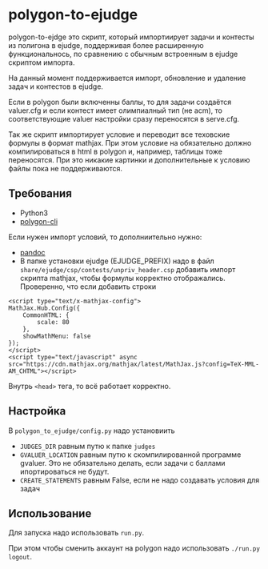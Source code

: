 # polygon-to-ejudge
polygon-to-ejdge это скрипт, который импортиирует задачи и контесты из полигона в ejudge, поддерживая более расширенную функциональнось, по сравнению с обычным встроенным в ejudge скриптом импорта.

На данный момент поддерживается импорт, обновление и удаление задач и контестов в ejudge. 

Если в polygon были включенны баллы, то для задачи создаётся valuer.cfg и если контест имеет олимпиалный тип (не acm), то соответствующие valuer настройки сразу переносятся в serve.cfg.

Так же скрипт импортирует условие и переводит все теховские формулы в формат mathjax. При этом условие на обязательно должно компилироваться в html в polygon и, например, таблицы тоже переносятся. При это никакие картинки и дополнительные к условию файлы пока не поддерживаются.

## Требования

* Python3
* [polygon-cli](https://github.com/kunyavskiy/polygon-cli)

Если нужен импорт условий, то дополниительно нужно:

* [pandoc](https://pandoc.org/)
* В папке установки ejudge (EJUDGE_PREFIX) надо в файл `share/ejudge/csp/contests/unpriv_header.csp` добавить импорт скрипта mathjax, чтобы формулы корректно отображались. Проверенно, что если добавить строки

```
<script type="text/x-mathjax-config">
MathJax.Hub.Config({
    CommonHTML: {
        scale: 80
    },
    showMathMenu: false
});
</script>
<script type="text/javascript" async src="https://cdn.mathjax.org/mathjax/latest/MathJax.js?config=TeX-MML-AM_CHTML"></script>
```
Внутрь `<head>` тега, то всё работает корректно.

## Настройка

В `polygon_to_ejudge/config.py` надо установиить
* `JUDGES_DIR` равным путю к папке `judges`
* `GVALUER_LOCATION` равным путю к скомпилированной программе gvaluer. Это не обязательно делать, если задачи с баллами ипортироваться не будут.
* `CREATE_STATEMENTS` равным False, если не надо создавать условия для задач

## Использование

Для запуска надо использовать `run.py`. 

При этом чтобы сменить аккаунт на polygon надо использовать `./run.py logout`.
